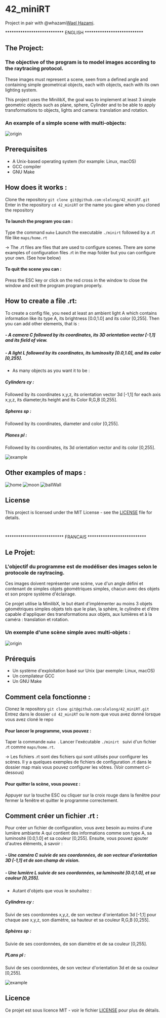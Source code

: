 # 42_miniRT

Project in pair with @whazami[Wael Hazami](https://github.com/whazami).

<p align="left"> *************************** ENGLISH *************************** </p>

## The Project:

### The objective of the program is to model images according to the raytracing protocol.

These images must represent a scene, seen from a defined angle and containing simple 
geometrical objects, each with objects, each with its own lighting system.

This project uses the MinilibX, the goal was to implement at least 3 simple geometric 
objects such as plane, sphere, Cylinder and to be able to apply transformations to objects,
lights and camera: translation and rotation.


### An example of a simple scene with multi-objects:

![origin](./img/origin.png)

## Prerequisites
* A Unix-based operating system (for example: Linux, macOS)
* GCC compiler
* GNU Make

## How does it works :
Clone the repository ``` git clone git@github.com:olelong/42_miniRT.git ```  
Enter in the repository ``` cd 42_miniRT ``` or the name you gave when you cloned the repository  
  
#### To launch the program you can :
Type the command ``` make ```
Launch the executable ``` ./minirt ``` followed by a .rt file like ```maps/home.rt```

-> The .rt files are files that are used to configure scenes.
There are some examples of configuration files .rt in the map folder but you can configure your own.
(See how below)

#### To quit the scene you can :
Press the ESC key or click on the red cross in the window to close the window and exit
the program program properly.

## How to create a file .rt:
To create a config file, you need at least an ambient light A which contains information like its
type A, its brightness [0.0,1.0] and its color [0,255].
Then you can add other elements, that is :
##### - A camera C followed by its coordinates, its 3D orientation vector [-1,1] and its field of view.
##### - A light L followed by its coordinates, its luminosity [0.0,1.0], and its color [0,255].
- As many objects as you want it to be :
##### Cylinders cy :
Followed by its coordinates x,y,z, its orientation vector 3d [-1,1] for each axis x,y,z, 
its diameter,its height and its Color R,G,B [0,255].
##### Spheres sp :
Followed by its coordinates, diameter and color [0,255].
##### Planes pl :
Followed by its coordinates, its 3d orientation vector and its color [0,255].

![example](./img/example.png)

## Other examples of maps :

![home](./img/home.png)
![moon](./img/moonv2.png)
![ballWall](./img/ballWall.png)

## License

This project is licensed under the MIT License - see the [LICENSE](LICENSE) file for details.

</br>


<p align="left"> *************************** FRANCAIS *************************** </p>

## Le Projet:

### L'objectif du programme est de modéliser des images selon le protocole de raytracing.

Ces images doivent représenter une scène, vue d'un angle défini et contenant de simples 
objets géométriques simples, chacun avec des objets et son propre système d'éclairage.

Ce projet utilise la MinilibX, le but étant d'implémenter au moins 3 objets géométriques simples 
objets tels que le plan, la sphère, le cylindre et d'être capable d'appliquer des transformations aux objets,
aux lumières et à la caméra : translation et rotation.


### Un exemple d'une scène simple avec multi-objets :
  
![origin](./img/origin.png)

## Prérequis
* Un système d'exploitation basé sur Unix (par exemple: Linux, macOS)
* Un compilateur GCC
* Un GNU Make
  
## Comment cela fonctionne :
Clonez le repository ``` git clone git@github.com:olelong/42_miniRT.git ```  
Entrez dans le dossier ``` cd 42_miniRT ``` ou le nom que vous avez donné lorsque vous avez cloné le repo  
  
#### Pour lancer le programme, vous pouvez :
Taper la commande ```make ```.
Lancer l'exécutable ```./minirt ``` suivi d'un fichier .rt comme ```maps/home.rt```.

-> Les fichiers .rt sont des fichiers qui sont utilisés pour configurer les scènes.
Il y a quelques exemples de fichiers de configuration .rt dans le dossier map mais vous pouvez configurer les vôtres.
(Voir comment ci-dessous)

#### Pour quitter la scène, vous pouvez :
Appuyer sur la touche ESC ou cliquer sur la croix rouge dans la fenêtre pour fermer la fenêtre et quitter
le programme correctement.

## Comment créer un fichier .rt :
Pour créer un fichier de configuration, vous avez besoin au moins d'une lumière ambiante A qui contient des informations 
comme son type A, sa luminosité [0.0,1.0] et sa couleur [0,255].
Ensuite, vous pouvez ajouter d'autres éléments, à savoir :
##### - Une caméra C suivie de ses coordonnées, de son vecteur d'orientation 3D [-1,1] et de son champ de vision.
##### - Une lumière L suivie de ses coordonnées, sa luminosité [0.0,1.0], et sa couleur [0,255].
- Autant d'objets que vous le souhaitez :
##### Cylindres cy :
Suivi de ses coordonnées x,y,z, de son vecteur d'orientation 3d [-1,1] pour chaque axe x,y,z, 
son diamètre, sa hauteur et sa couleur R,G,B [0,255].
##### Sphères sp :
Suivie de ses coordonnées, de son diamètre et de sa couleur [0,255].
##### PLans pl :
Suivi de ses coordonnées, de son vecteur d'orientation 3d et de sa couleur [0,255].

![example](./img/example.png)

## Licence

Ce projet est sous licence MIT - voir le fichier [LICENSE](LICENSE) pour plus de détails.
